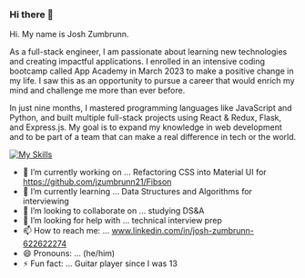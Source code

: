 ### Hi there 👋 
Hi. My name is Josh Zumbrunn. 

As a full-stack engineer, I am passionate about learning new technologies and creating impactful applications. I enrolled in an intensive coding bootcamp called App Academy in March 2023 to make a positive change in my life. I saw this as an opportunity to pursue a career that would enrich my mind and challenge me more than ever before.

In just nine months, I mastered programming languages like JavaScript and Python, and built multiple full-stack projects using React & Redux, Flask, and Express.js. My goal is to expand my knowledge in web development and to be part of a team that can make a real difference in tech or the world.


[![My Skills](https://skillicons.dev/icons?i=js,html,css,aws,flask,react,materialui,sqlite,sequelize,git)](https://skillicons.dev)


- 🔭 I’m currently working on ... Refactoring CSS into Material UI for https://github.com/jzumbrunn21/Fibson
- 🌱 I’m currently learning ... Data Structures and Algorithms for interviewing
- 👯 I’m looking to collaborate on ... studying DS&A
- 🤔 I’m looking for help with ... technical interview prep
- 📫 How to reach me: ... www.linkedin.com/in/josh-zumbrunn-622622274
- 😄 Pronouns: ... (he/him)
- ⚡ Fun fact: ...  Guitar player since I was 13

